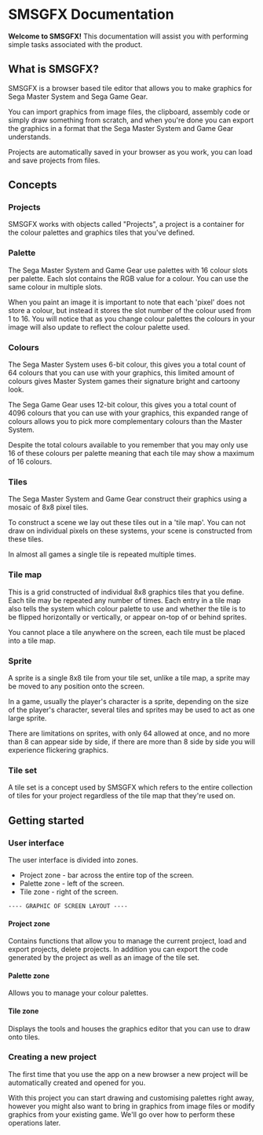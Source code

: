 
# SMSGFX Documentation

**Welcome to SMSGFX!** This documentation will assist you with performing simple tasks associated with the product.

## What is SMSGFX?

SMSGFX is a browser based tile editor that allows you to make graphics for Sega Master System and Sega Game Gear.

You can import graphics from image files, the clipboard, assembly code or simply draw something from scratch, and when you're done you can export the graphics in a format that the Sega Master System and Game Gear understands.

Projects are automatically saved in your browser as you work, you can load and save projects from files.

## Concepts

### Projects

SMSGFX works with objects called "Projects", a project is a container for the colour palettes and graphics tiles that you've defined.

### Palette

The Sega Master System and Game Gear use palettes with 16 colour slots per palette. Each slot contains the RGB value for a colour. You can use the same colour in multiple slots.

When you paint an image it is important to note that each 'pixel' does not store a colour, but instead it stores the slot number of the colour used from 1 to 16. You will notice that as you change colour palettes the colours in your image will also update to reflect the colour palette used.

### Colours

The Sega Master System uses 6-bit colour, this gives you a total count of 64 colours that you can use with your graphics, this limited amount of colours gives Master System games their signature bright and cartoony look.

The Sega Game Gear uses 12-bit colour, this gives you a total count of 4096 colours that you can use with your graphics, this expanded range of colours allows you to pick more complementary colours than the Master System.

Despite the total colours available to you remember that you may only use 16 of these colours per palette meaning that each tile may show a maximum of 16 colours.

### Tiles

The Sega Master System and Game Gear construct their graphics using a mosaic of 8x8 pixel tiles.

To construct a scene we lay out these tiles out in a 'tile map'. You can not draw on individual pixels on these systems, your scene is constructed from these tiles.

In almost all games a single tile is repeated multiple times.

### Tile map

This is a grid constructed of individual 8x8 graphics tiles that you define. Each tile may be repeated any number of times. Each entry in a tile map also tells the system which colour palette to use and whether the tile is to be flipped horizontally or vertically, or appear on-top of or behind sprites.

You cannot place a tile anywhere on the screen, each tile must be placed into a tile map.

### Sprite

A sprite is a single 8x8 tile from your tile set, unlike a tile map, a sprite may be moved to any position onto the screen.

In a game, usually the player's character is a sprite, depending on the size of the player's character, several tiles and sprites may be used to act as one large sprite.

There are limitations on sprites, with only 64 allowed at once, and no more than 8 can appear side by side, if there are more than 8 side by side you will experience flickering graphics.

### Tile set

A tile set is a concept used by SMSGFX which refers to the entire collection of tiles for your project regardless of the tile map that they're used on.

## Getting started

### User interface

The user interface is divided into zones. 
* Project zone - bar across the entire top of the screen. 
* Palette zone - left of the screen.
* Tile zone - right of the screen.

`---- GRAPHIC OF SCREEN LAYOUT ----`

#### Project zone
Contains functions that allow you to manage the current project, load and export projects, delete projects. In addition you can export the code generated by the project as well as an image of the tile set.

#### Palette zone
Allows you to manage your colour palettes. 

#### Tile zone
Displays the tools and houses the graphics editor that you can use to draw onto tiles.

### Creating a new project

The first time that you use the app on a new browser a new project will be automatically created and opened for you.

With this project you can start drawing and customising palettes right away, however you might also want to bring in graphics from image files or modify graphics from your existing game. We'll go over how to perform these operations later. 
